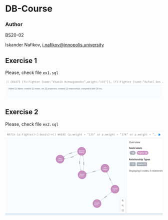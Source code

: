 # DB-Course

### Author
BS20-02

Iskander Nafikov, i.nafikov@innopolis.university

## Exercise 1
Please, check file ```ex1.sql```

![alt text](./ex1.png)


## Exercise 2
Please, check file ```ex2.sql```

![alt text](./ex2.png)

